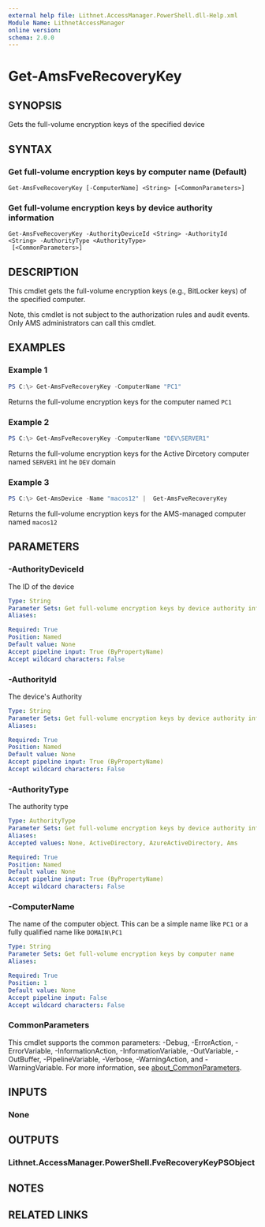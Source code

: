 ```yaml
---
external help file: Lithnet.AccessManager.PowerShell.dll-Help.xml
Module Name: LithnetAccessManager
online version:
schema: 2.0.0
---
```


# Get-AmsFveRecoveryKey

## SYNOPSIS
Gets the full-volume encryption keys of the specified device

## SYNTAX

### Get full-volume encryption keys by computer name (Default)
```
Get-AmsFveRecoveryKey [-ComputerName] <String> [<CommonParameters>]
```

### Get full-volume encryption keys by device authority information
```
Get-AmsFveRecoveryKey -AuthorityDeviceId <String> -AuthorityId <String> -AuthorityType <AuthorityType>
 [<CommonParameters>]
```

## DESCRIPTION
This cmdlet gets the full-volume encryption keys (e.g., BitLocker keys) of the specified computer.

Note, this cmdlet is not subject to the authorization rules and audit events. Only AMS administrators can call this cmdlet.

## EXAMPLES

### Example 1
```powershell
PS C:\> Get-AmsFveRecoveryKey -ComputerName "PC1"
```

Returns the full-volume encryption keys for the computer named `PC1`

### Example 2
```powershell
PS C:\> Get-AmsFveRecoveryKey -ComputerName "DEV\SERVER1"
```

Returns the full-volume encryption keys for the Active Dircetory computer named `SERVER1` int he `DEV` domain

### Example 3
```powershell
PS C:\> Get-AmsDevice -Name "macos12" |  Get-AmsFveRecoveryKey
```

Returns the full-volume encryption keys for the AMS-managed computer named `macos12`

## PARAMETERS

### -AuthorityDeviceId
The ID of the device

```yaml
Type: String
Parameter Sets: Get full-volume encryption keys by device authority information
Aliases:

Required: True
Position: Named
Default value: None
Accept pipeline input: True (ByPropertyName)
Accept wildcard characters: False
```

### -AuthorityId
The device's Authority

```yaml
Type: String
Parameter Sets: Get full-volume encryption keys by device authority information
Aliases:

Required: True
Position: Named
Default value: None
Accept pipeline input: True (ByPropertyName)
Accept wildcard characters: False
```

### -AuthorityType
The authority type

```yaml
Type: AuthorityType
Parameter Sets: Get full-volume encryption keys by device authority information
Aliases:
Accepted values: None, ActiveDirectory, AzureActiveDirectory, Ams

Required: True
Position: Named
Default value: None
Accept pipeline input: True (ByPropertyName)
Accept wildcard characters: False
```

### -ComputerName
The name of the computer object. This can be a simple name like `PC1` or a fully qualified name like `DOMAIN\PC1`

```yaml
Type: String
Parameter Sets: Get full-volume encryption keys by computer name
Aliases:

Required: True
Position: 1
Default value: None
Accept pipeline input: False
Accept wildcard characters: False
```

### CommonParameters
This cmdlet supports the common parameters: -Debug, -ErrorAction, -ErrorVariable, -InformationAction, -InformationVariable, -OutVariable, -OutBuffer, -PipelineVariable, -Verbose, -WarningAction, and -WarningVariable. For more information, see [about_CommonParameters](http://go.microsoft.com/fwlink/?LinkID=113216).

## INPUTS

### None

## OUTPUTS

### Lithnet.AccessManager.PowerShell.FveRecoveryKeyPSObject

## NOTES

## RELATED LINKS
